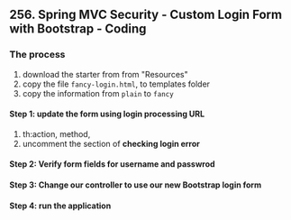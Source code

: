 ## 256. Spring MVC Security - Custom Login Form with Bootstrap - Coding

### The process
1. download the starter from from "Resources" 
2. copy the file `fancy-login.html`, to templates folder
3. copy the information from `plain` to `fancy`

#### Step 1: update the form using login processing URL 
1. th:action, method, 
2. uncomment the section of **checking login error**

#### Step 2: Verify form fields for username and passwrod 

#### Step 3: Change our controller to use our new Bootstrap login form 

#### Step 4: run the application 
